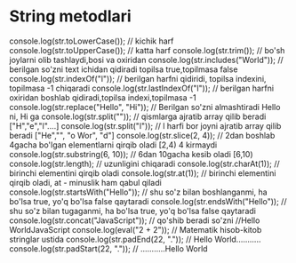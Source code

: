 <h1>String metodlari</h1>

<p>
console.log(str.toLowerCase()); // kichik harf
console.log(str.toUpperCase()); // katta harf
console.log(str.trim()); // bo'sh joylarni olib tashlaydi,bosi va oxiridan
console.log(str.includes("World")); // berilgan so'zni text ichidan qidiradi topilsa true,topilmasa false
console.log(str.indexOf("l")); // berilgan harfni qidiridi, topilsa indexini, topilmasa -1 chiqaradi
console.log(str.lastIndexOf("l")); // berilgan harfni oxiridan boshlab qidiradi,topilsa indexi,topilmasa -1
console.log(str.replace("Hello", "Hi")); // Berilgan so'zni almashtiradi Hello ni, Hi ga
console.log(str.split("")); // qismlarga ajratib array qilib beradi ["H","e","l"....]
console.log(str.split("l")); // l harfi bor joyni ajratib array qilib beradi ["He","", "o Wor", "d"]
console.log(str.slice(2, 4)); // 2dan boshlab 4gacha bo'lgan elementlarni qirqib oladi [2,4) 4 kirmaydi
console.log(str.substring(6, 10)); // 6dan 10gacha kesib oladi [6,10)
console.log(str.length); // uzunligini chiqaradi
console.log(str.charAt(1)); // birinchi elementini qirqib oladi
console.log(str.at(1)); // birinchi elementini qirqib oladi, at - minuslik ham qabul qiladi
console.log(str.startsWith("Hello")); // shu so'z bilan boshlanganmi, ha bo'lsa true, yo'q bo'lsa false qaytaradi
console.log(str.endsWith("Hello")); // shu so'z bilan tugaganmi, ha bo'lsa true, yo'q bo'lsa false qaytaradi
console.log(str.concat("JavaScript")); // qo'shib beradi so'zni //Hello WorldJavaScript
console.log(eval("2 + 2")); // Matematik hisob-kitob stringlar ustida
console.log(str.padEnd(22, ".")); // Hello World...........
console.log(str.padStart(22, ".")); // ...........Hello World
</p>